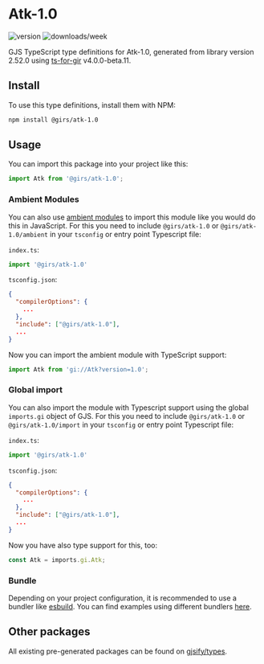 
# Atk-1.0

![version](https://img.shields.io/npm/v/@girs/atk-1.0)
![downloads/week](https://img.shields.io/npm/dw/@girs/atk-1.0)


GJS TypeScript type definitions for Atk-1.0, generated from library version 2.52.0 using [ts-for-gir](https://github.com/gjsify/ts-for-gir) v4.0.0-beta.11.


## Install

To use this type definitions, install them with NPM:
```bash
npm install @girs/atk-1.0
```

## Usage

You can import this package into your project like this:
```ts
import Atk from '@girs/atk-1.0';
```

### Ambient Modules

You can also use [ambient modules](https://github.com/gjsify/ts-for-gir/tree/main/packages/cli#ambient-modules) to import this module like you would do this in JavaScript.
For this you need to include `@girs/atk-1.0` or `@girs/atk-1.0/ambient` in your `tsconfig` or entry point Typescript file:

`index.ts`:
```ts
import '@girs/atk-1.0'
```

`tsconfig.json`:
```json
{
  "compilerOptions": {
    ...
  },
  "include": ["@girs/atk-1.0"],
  ...
}
```

Now you can import the ambient module with TypeScript support: 

```ts
import Atk from 'gi://Atk?version=1.0';
```

### Global import

You can also import the module with Typescript support using the global `imports.gi` object of GJS.
For this you need to include `@girs/atk-1.0` or `@girs/atk-1.0/import` in your `tsconfig` or entry point Typescript file:

`index.ts`:
```ts
import '@girs/atk-1.0'
```

`tsconfig.json`:
```json
{
  "compilerOptions": {
    ...
  },
  "include": ["@girs/atk-1.0"],
  ...
}
```

Now you have also type support for this, too:

```ts
const Atk = imports.gi.Atk;
```

### Bundle

Depending on your project configuration, it is recommended to use a bundler like [esbuild](https://esbuild.github.io/). You can find examples using different bundlers [here](https://github.com/gjsify/ts-for-gir/tree/main/examples).

## Other packages

All existing pre-generated packages can be found on [gjsify/types](https://github.com/gjsify/types).

